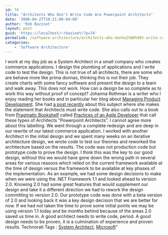 ```yaml
---
id: 74
title: "Architects Who Don't Write Code Are Powerpoint Architects"
date: '2006-04-27T10:21:00-04:00'
author: 'Rob Bazinet'
layout: post
guid: 'https://localhost/~rbazinet/?p=74'
permalink: /software-architecture/architects-who-don%e2%80%99t-write-code-are-%e2%80%9cpowerpoint-architects%e2%80%9d/
categories:
    - 'Software Architecture'
---
```

I work at my day job as a System Architect in a small company who creates commerce applications. I design the plumbing of applications and I write code to test the design. This is not true of all architects, there are some who are behave more like prima donnas, thinking this is not their job. They create charts with some fancy software and present the design to a team and walk away. This does not work. How can a design be so complete as to work this way without proof of concept? Johanna Rothman is a writer who I enjoy reading her books and in particular her blog about [Managing Product Development](https://www.jrothman.com/weblog/blogger.html). She had [a post recently](https://www.jrothman.com/weblog/2006/04/architects-must-write-code.html) about this subject where she makes the statement that Architects must write code. She also calls out to a book from [Pragmatic Bookshelf](https://pragmaticprogrammer.com/index.html) called [Practices of an Agile Developer](https://pragmaticprogrammer.com/titles/pad/index.html) that call these types of Architects “Powerpoint Architects”. I cannot agree more about this labelling. We went through a complete redesign and are deep in our rewrite of our latest commerce application. I worked with another Architect in the initial design and we spent many weeks on an iterative architecture design, we wrote code to test our theories and reworked the architecture based on the results. The code was not production code but prototype code to prove the design. I think this was the key to our good design, without this we would have gone down the wrong path in several areas for various reasons which relied on the current framework available at the time of design versus the framework to be available at key phases of the implementation. As an example, we had some design decisions to make when we were using the .NET Framework 1.1 and looked ahead to version 2.0. Knowing 2.0 had some great features that would supplement our design and take it a different direction we had to rework the design committing to version 2.0. Our prototype code was done with a beta version of 2.0 and looking back it was a key design decision that we are better for now. If we had not taken the time to prove some initial points we may be using version 1.1 today and be months behind because of the areas 2.0 saved us time in. A good architect needs to write code, period. A good design needs to be proven, it is a culmination of experience and proven results. Technorati Tags : [System Architect](https://technorati.com/tag/System%20Architect), [Microsoft](https://technorati.com/tag/Microsoft)"